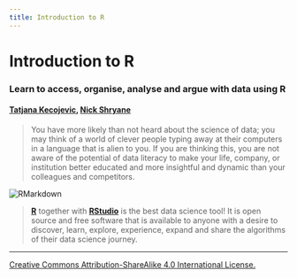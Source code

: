 ```yaml
---
title: Introduction to R
---
```

# Introduction to R
### Learn to access, organise, analyse and argue with data using R

#### [Tatjana Kecojevic](https://research.manchester.ac.uk/en/persons/tatjana-kecojevic), [Nick Shryane](https://www.socialsciences.manchester.ac.uk/about/people/outstanding-teachers/nick-shryane/)

> You have more likely than not heard about the science of data; you may think of a world of clever people typing away at their computers in a language that is alien to you. If you are thinking this, you are not aware of the potential of data literacy to make your life, company, or institution better educated and more insightful and dynamic than your colleagues and competitors. 

![RMarkdown](/images/R_Yellow.jpg?width=30pc)

> [**R**](https://www.r-project.org/) together with [**RStudio**](https://rstudio.com/) is the best data science tool! It is open source and free software that is available to anyone with a desire to discover, learn, explore, experience, expand and share the algorithms of their data science journey.  

-----------------------------
[Creative Commons Attribution-ShareAlike 4.0 International License.](https://creativecommons.org/licenses/by-sa/4.0/)

